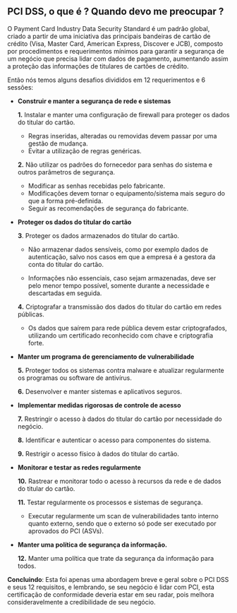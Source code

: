 ## PCI DSS, o que é ? Quando devo me preocupar ?

O Payment Card Industry Data Security Standard é um padrão global, criado a partir de uma iniciativa das principais bandeiras de cartão de crédito (Visa, Master Card, American Express, Discover e JCB), composto por procedimentos e requerimentos mínimos para garantir a segurança de um negócio que precisa lidar com dados de pagamento, aumentando assim a proteção das informações de titulares de cartões de crédito.

Então nós temos alguns desafios divididos em 12 requerimentos e 6 sessões:

* **Construir e manter a segurança de rede e sistemas**

    **1.** Instalar e manter uma configuração de firewall para proteger os dados do titular do cartão.

    - Regras inseridas, alteradas ou removidas devem passar por uma gestão de mudança.
    - Evitar a utilização de regras genéricas.

    **2.** Não utilizar os padrões do fornecedor para senhas do sistema e outros parâmetros de segurança.

    - Modificar as senhas recebidas pelo fabricante.
    - Modificações devem tornar o equipamento/sistema 
    mais seguro do que a forma pré-definida.
    - Seguir as recomendações de segurança do fabricante.

* **Proteger os dados do titular do cartão**

    **3**. Proteger os dados armazenados do titular do cartão.

    - Não armazenar dados sensíveis, como por exemplo dados de autenticação, salvo nos casos em que a empresa é a gestora da conta do titular do cartão.

    - Informações não essenciais, caso sejam armazenadas, deve ser pelo menor tempo possível, somente durante a necessidade e descartadas em seguida.

    **4.** Criptografar a transmissão dos dados do titular do cartão em redes públicas.

    - Os dados que saírem para rede pública devem estar criptografados, utilizando um certificado reconhecido com chave e criptografia forte.

* **Manter um programa de gerenciamento de vulnerabilidade**
    
    **5.** Proteger todos os sistemas contra malware e atualizar regularmente os programas ou software de antivírus.

    **6.** Desenvolver e manter sistemas e aplicativos seguros.

* **Implementar medidas rigorosas de controle de acesso**

    **7.** Restringir o acesso à dados do titular do cartão por necessidade do negócio.

    **8.** Identificar e autenticar o acesso para componentes do sistema.

    **9.** Restrigir o acesso físico à dados do titular do cartão.

* **Monitorar e testar as redes regularmente**

    **10.** Rastrear e monitorar todo o acesso à recursos da rede e de dados do titular do cartão.

    **11.** Testar regularmente os processos e sistemas de segurança.

    - Executar regularmente um scan de vulnerabilidades tanto interno quanto externo, sendo que o externo só pode ser executado por aprovados do PCI (ASVs).


* **Manter uma política de segurança da informação.**

    **12.** Manter uma política que trate da segurança da informação para todos.

**Concluindo**: Esta foi apenas uma abordagem breve e geral sobre o PCI DSS e seus 12 requisitos, e lembrando, se seu negócio é lidar com PCI, esta certificação de conformidade deveria estar em seu radar, pois melhora consideravelmente a credibilidade de seu negócio.